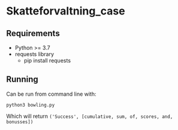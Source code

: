 # Skatteforvaltning_case
## Requirements
* Python >= 3.7
* requests library
    * pip install requests

## Running
Can be run from command line with:
````
python3 bowling.py
````
 Which will return `('Success', [cumulative, sum, of, scores, and, bonusses])`
